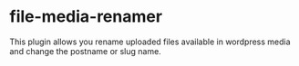 # file-media-renamer
This plugin allows you rename uploaded files available in wordpress media and change the postname or slug name.
